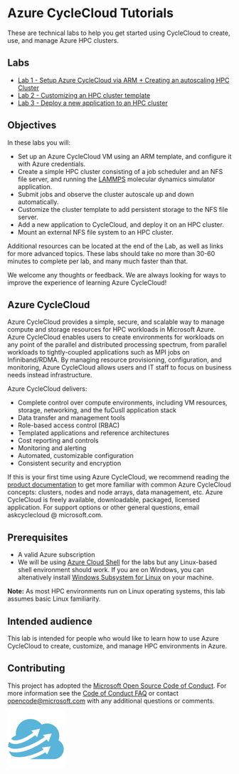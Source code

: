 # Azure CycleCloud Tutorials

These are technical labs to help you get started using CycleCloud to create, use, and manage Azure HPC clusters.

## Labs

- [Lab 1 - Setup Azure CycleCloud via ARM + Creating an autoscaling HPC Cluster](/Lab1/Tutorial.md)
- [Lab 2 - Customizing an HPC cluster template](/Lab2/Tutorial.md)
- [Lab 3 - Deploy a new application to an HPC cluster](/Lab3/Tutorial.md)

## Objectives

In these labs you will:

- Set up an Azure CycleCloud VM using an ARM template, and configure it with Azure credentials.
- Create a simple HPC cluster consisting of a job scheduler and an NFS file server, and running the [LAMMPS](https://lammps.sandia.gov/) molecular dynamics simulator application.
- Submit jobs and observe the cluster autoscale up and down automatically.
- Customize the cluster template to add persistent storage to the NFS file server.
- Add a new application to CycleCloud, and deploy it on an HPC cluster.
- Mount an external NFS file system to an HPC cluster.

Additional resources can be located at the end of the Lab, as well as links for more advanced topics. These labs should take no more than 30-60 minutes to complete per lab, and many much faster than that.

We welcome any thoughts or feedback. We are always looking for ways to improve the experience of learning Azure CycleCloud!

## Azure CycleCloud

Azure CycleCloud provides a simple, secure, and scalable way to manage compute and storage resources for HPC workloads in Microsoft Azure. Azure CycleCloud enables users to create environments for workloads on any point of the parallel and distributed processing spectrum, from parallel workloads to tightly-coupled applications such as MPI jobs on Infiniband/RDMA. By managing resource provisioning, configuration, and monitoring, Azure CycleCloud allows users and IT staff to focus on business needs instead infrastructure.

Azure CycleCloud delivers:

- Complete control over compute environments, including VM resources, storage, networking, and the fuCusll application stack
- Data transfer and management tools
- Role-based access control (RBAC)
- Templated applications and reference architectures
- Cost reporting and controls
- Monitoring and alerting
- Automated, customizable configuration
- Consistent security and encryption

If this is your first time using Azure CycleCloud, we recommend reading the [product documentation](https://docs.microsoft.com/en-us/azure/cyclecloud) to get more familiar with common Azure CycleCloud concepts: clusters, nodes and node arrays, data management, etc. Azure CycleCloud is freely available, downloadable, packaged, licensed application. For support options or other general questions, email askcyclecloud @ microsoft.com.

## Prerequisites

- A valid Azure subscription
- We will be using [Azure Cloud Shell](https://shell.azure.com) for the labs but any Linux-based shell environment should work. If you are on Windows, you can altenatively install [Windows Subsystem for Linux](https://docs.microsoft.com/en-us/windows/wsl/install-win10) on your machine.

**Note:** As most HPC environments run on Linux operating systems, this lab assumes basic Linux familiarity.

## Intended audience

This lab is intended for people who would like to learn how to use Azure CycleCloud to create, customize, and manage HPC environments in Azure.

## Contributing

This project has adopted the [Microsoft Open Source Code of Conduct](https://opensource.microsoft.com/codeofconduct/). For more information see the [Code of Conduct FAQ](https://opensource.microsoft.com/codeofconduct/faq/) or contact [opencode@microsoft.com](mailto:opencode@microsoft.com) with any additional questions or comments.

<img src="Cloud_Cycle_256.png" style="width:128px" alt="CycleCloud Logo"></img>
